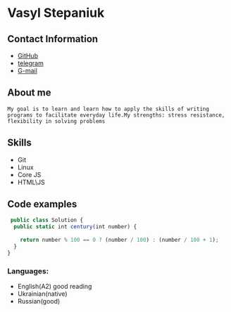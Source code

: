 # Vasyl Stepaniuk

## Contact Information
* [GitHub](https://github.com/dev-vasya)
* [telegram](t.me/vasyalnl)
* [G-mail](learn.vasya@gmail.com)

## About me
    My goal is to learn and learn how to apply the skills of writing programs to facilitate everyday life.My strengths: stress resistance, flexibility in solving problems

## Skills
* Git
* Linux
* Core JS
* HTML\JS

## Code examples
```javascript
 public class Solution {
  public static int century(int number) {
    
    return number % 100 == 0 ? (number / 100) : (number / 100 + 1);
  }
}
```
### Languages:
* English(A2) good reading
* Ukrainian(native)
* Russian(good)
